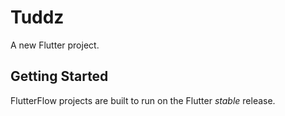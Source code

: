 # Tuddz

A new Flutter project.

## Getting Started

FlutterFlow projects are built to run on the Flutter _stable_ release.

